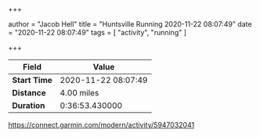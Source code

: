 +++

author = "Jacob Hell"
title = "Huntsville Running 2020-11-22 08:07:49"
date = "2020-11-22 08:07:49"
tags = [
    "activity", "running"
]

+++

<!--more-->

|Field  |Value  |
|--- | --- |
|**Start Time**|2020-11-22 08:07:49|
|**Distance**|4.00 miles|
|**Duration**|0:36:53.430000|

https://connect.garmin.com/modern/activity/5947032041